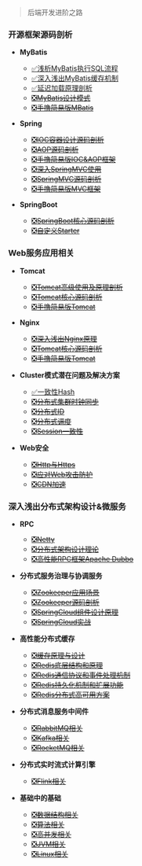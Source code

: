 > 后端开发进阶之路

### 开源框架源码剖析<!-- {docsify-ignore} -->

* **MyBatis**

    - [✅浅析MyBatis执行SQL流程](/blog/backend_developer/Mybatis/ExecuteSQL.md)
    - [✅深入浅出MyBatis缓存机制](/blog/backend_developer/Mybatis/ThreeCache.md)
    - [✅延迟加载原理剖析](/blog/backend_developer/Mybatis/LazyLoading.md)
    - [❎~~MyBatis设计模式~~](/blog/backend_developer/Mybatis/DesignPattern.md)
    - [❎~~手撸简易版MBatis~~](/blog/backend_developer/Mybatis/MBatis.md)

* **Spring**
    - [❎~~IOC容器设计源码剖析~~]()
    - [❎~~AOP源码剖析~~]()
    - [❎~~手撸简易版IOC&AOP框架~~]()
    - [❎~~深入SpringMVC使用~~]()
    - [❎~~SpringMVC源码剖析~~]()
    - [❎~~手撸简易版MVC框架~~]()

* **SpringBoot**
    - [❎~~SpringBoot核心源码剖析~~]()
    - [❎~~自定义Starter~~]()

### Web服务应用相关<!-- {docsify-ignore} -->

* **Tomcat**
    - [❎~~Tomcat高级使用及原理剖析~~]()
    - [❎~~Tomcat核心源码剖析~~]()
    - [❎~~手撸简易版Tomcat~~]()

* **Nginx**
    - [❎~~深入浅出Nginx原理~~]()
    - [❎~~Tomcat核心源码剖析~~]()
    - [❎~~手撸简易版Tomcat~~]()

* **Cluster模式潜在问题及解决方案**
    - [✅一致性Hash](/blog/backend_developer/Cluster/ConsistentHashing.md)
    - [❎~~分布式集群时钟同步~~]()
    - [❎~~分布式ID~~]()
    - [❎~~分布式调度~~]()
    - [❎~~Session一致性~~]()

* **Web安全**
    - [❎~~Http与Https~~]()
    - [❎~~应对Web攻击防护~~]()
    - [❎~~CDN加速~~]()

### 深入浅出分布式架构设计&微服务<!-- {docsify-ignore} -->

* **RPC**
    - [❎~~Netty~~]()
    - [❎~~分布式架构设计理论~~]()
    - [❎~~高性能RPC框架Apache Dubbo~~]()

* **分布式服务治理与协调服务**
    - [❎~~Zookeeper应用场景~~]()
    - [❎~~Zookeeper源码剖析~~]()
    - [❎~~SpringCloud组件设计原理~~]()
    - [❎~~SpringCloud实战~~]()


* **高性能分布式缓存**
    - [❎~~缓存原理与设计~~]()
    - [❎~~Redis底层结构和原理~~]()
    - [❎~~Redis通信协议和事件处理机制~~]()
    - [❎~~Redis持久化机制和扩展功能~~]()
    - [❎~~Redis分布式高可用方案~~]()

* **分布式消息服务中间件**
    - [❎~~RabbitMQ相关~~]()
    - [❎~~Kafka相关~~]()
    - [❎~~RocketMQ相关~~]()

* **分布式实时流式计算引擎**
    - [❎~~Flink相关~~]()


* **基础中的基础**
    - [❎~~数据结构相关~~]()
    - [❎~~算法相关~~]()
    - [❎~~高并发相关~~]()
    - [❎~~JVM相关~~]()
    - [❎~~Linux相关~~]()


  


